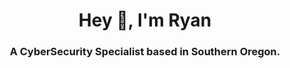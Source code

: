 <h1 align="center">Hey 👋, I'm Ryan</h1>
<h3 align="center">A CyberSecurity Specialist based in Southern Oregon.</h3>

<p align="center"></ Lifelong Student / Perseverant Achiever / Goal-Getter ></p>
